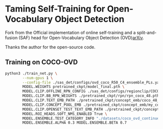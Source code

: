 # Taming Self-Training for Open-Vocabulary Object Detection

Fork from the Official implementation of online self-training and a split-and-fusion (SAF) head for Open-Vocabulary Object Detection (OVD)[arXiv](https://arxiv.org/abs/2308.06412).

Thanks the author for the open-source code.


## Training on COCO-OVD
```bash
python3 ./train_net.py \
        --num-gpus 1 \
        --config-file ./sas_det/configs/ovd_coco_R50_C4_ensemble_PLs.yaml \
        MODEL.WEIGHTS pretrained_ckpt/model_final.pth \
        MODEL.CLIP.OFFLINE_RPN_CONFIG ./sas_det/configs/regionclip/COCO-InstanceSegmentation/mask_rcnn_R_50_C4_1x_ovd_FSD.yaml \
        MODEL.CLIP.BB_RPN_WEIGHTS ./pretrained_ckpt/rpn/rpn_coco_48.pth \
        MODEL.CLIP.TEXT_EMB_PATH ./pretrained_ckpt/concept_emb/coco_48_base_cls_emb.pth \
        MODEL.CLIP.CONCEPT_POOL_EMB ./pretrained_ckpt/concept_emb/my_coco_48_base_17_cls_emb.pth \
        MODEL.CLIP.OPENSET_TEST_TEXT_EMB_PATH ./pretrained_ckpt/concept_emb/coco_65_cls_emb.pth \
        MODEL.ROI_HEADS.SOFT_NMS_ENABLED True \
        MODEL.ENSEMBLE.TEST_CATEGORY_INFO "./datasets/coco_ovd_continue_cat_ids.json" \
        MODEL.ENSEMBLE.ALPHA 0.3 MODEL.ENSEMBLE.BETA 0.7
```




